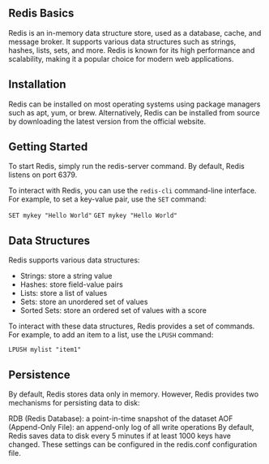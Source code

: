 ## Redis Basics

Redis is an in-memory data structure store, used as a database, cache, and message broker. It supports various data structures such as strings, hashes, lists, sets, and more. Redis is known for its high performance and scalability, making it a popular choice for modern web applications.

## Installation

Redis can be installed on most operating systems using package managers such as apt, yum, or brew. Alternatively, Redis can be installed from source by downloading the latest version from the official website.

## Getting Started

To start Redis, simply run the redis-server command. By default, Redis listens on port 6379.

To interact with Redis, you can use the `redis-cli` command-line interface. For example, to set a key-value pair, use the `SET` command:

`SET mykey "Hello World"`
`GET mykey "Hello World"`

## Data Structures

Redis supports various data structures:

- Strings: store a string value
- Hashes: store field-value pairs
- Lists: store a list of values
- Sets: store an unordered set of values
- Sorted Sets: store an ordered set of values with a score

To interact with these data structures, Redis provides a set of commands. For example, to add an item to a list, use the `LPUSH` command:

`LPUSH mylist "item1"`

## Persistence

By default, Redis stores data only in memory. However, Redis provides two mechanisms for persisting data to disk:

RDB (Redis Database): a point-in-time snapshot of the dataset
AOF (Append-Only File): an append-only log of all write operations
By default, Redis saves data to disk every 5 minutes if at least 1000 keys have changed. These settings can be configured in the redis.conf configuration file.
